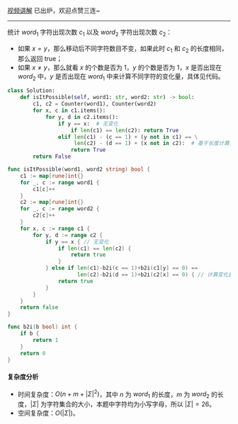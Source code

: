[视频讲解](https://www.bilibili.com/video/BV1KG4y1j73o/?t=8m51s) 已出炉，欢迎点赞三连~

---

统计 $\textit{word}_1$ 字符出现次数 $c_1$ 以及 $\textit{word}_2$ 字符出现次数 $c_2$：

- 如果 $x=y$，那么移动后不同字符数目不变，如果此时 $c_1$ 和 $c_2$ 的长度相同，那么返回 true；
- 如果 $x\ne y$，那么就看 $x$ 的个数是否为 $1$，$y$ 的个数是否为 $1$，$x$ 是否出现在 $\textit{word}_2$ 中，$y$ 是否出现在 $\textit{word}_1$ 中来计算不同字符的变化量，具体见代码。

```py [sol1-Python3]
class Solution:
    def isItPossible(self, word1: str, word2: str) -> bool:
        c1, c2 = Counter(word1), Counter(word2)
        for x, c in c1.items():
            for y, d in c2.items():
                if y == x:  # 无变化
                    if len(c1) == len(c2): return True
                elif len(c1) - (c == 1) + (y not in c1) == \
                     len(c2) - (d == 1) + (x not in c2):  # 基于长度计算变化量
                    return True
        return False
```

```go [sol1-Go]
func isItPossible(word1, word2 string) bool {
	c1 := map[rune]int{}
	for _, c := range word1 {
		c1[c]++
	}
	c2 := map[rune]int{}
	for _, c := range word2 {
		c2[c]++
	}
	for x, c := range c1 {
		for y, d := range c2 {
			if y == x { // 无变化
				if len(c1) == len(c2) {
					return true
				}
			} else if len(c1)-b2i(c == 1)+b2i(c1[y] == 0) ==
				      len(c2)-b2i(d == 1)+b2i(c2[x] == 0) { // 计算变化量
				return true
			}
		}
	}
	return false
}

func b2i(b bool) int {
	if b {
		return 1
	}
	return 0
}
```

#### 复杂度分析

- 时间复杂度：$O(n+m+|\Sigma|^2)$，其中 $n$ 为 $\textit{word}_1$ 的长度，$m$ 为 $\textit{word}_2$ 的长度，$|\Sigma|$ 为字符集合的大小，本题中字符均为小写字母，所以 $|\Sigma|=26$。
- 空间复杂度：$O(|\Sigma|)$。
